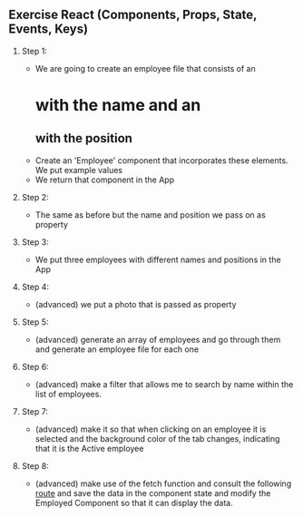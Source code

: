 ## Exercise React (Components, Props, State, Events, Keys)

1. Step 1:
     - We are going to create an employee file that consists of an <h1> with the name and an <h2> with the position
     - Create an 'Employee' component that incorporates these elements. We put example values
     - We return that component in the App

2. Step 2:
     - The same as before but the name and position we pass on as property

3. Step 3:
     - We put three employees with different names and positions in the App

4. Step 4:
     - (advanced) we put a photo that is passed as property

5. Step 5:
     - (advanced) generate an array of employees and go through them and generate an employee file for each one

6. Step 6:
     - (advanced) make a filter that allows me to search by name within the list of employees.

7. Step 7:
     - (advanced) make it so that when clicking on an employee it is selected and the background color of the tab changes, indicating that it is the Active employee

8. Step 8:
     - (advanced) make use of the fetch function and consult the following [route](https://randomuser.me/api) and save the data in the component state and modify the Employed Component so that it can display the data.

